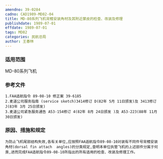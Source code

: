 ```yaml
---
amendno: 39-0284
cadno: CAD1989-MD82-04
title: MD-80系列飞机背鳍安装角材及其附近蒙皮的检查、改装及修理
publishdate: 1989-07-01
effdate: 1989-07-01
tags: MD82
categories: 民航总局
author: 王春林
---
```


### 适用范围 
MD-80系列飞机

<!--more-->
### 参考文件
    1.FAA适航指令 89-08-10 修正案 39-6185
    2.麦道公司服务指南 (service sketch)3414修订 D(82年 5月 11日颁发)及 3413修订 J(83年 3月 25日颁发) 
    3.麦道公司紧急服务通告 A53-154修订 4(82年 8月 24日颁发 )及 A53-223(88年 11月 30日颁发) 

### 原因、措施和规定 
    为防止飞机尾部结构失效,各有关单位,应按照FAA适航指令89-08-10对装有不同件号背鳍安装角材(dorsal fin attach  angles)的分类规定,查明本单位执管飞机的上述部件分属于何类,进而完成FAA适航指令89-08-10所指出的所有适用的检查、改装及修理工作。
